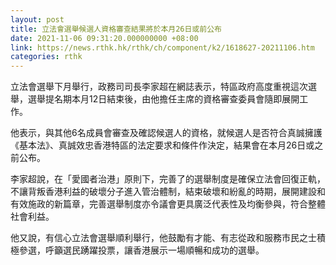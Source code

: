 ```yaml
---
layout: post
title: 立法會選舉候選人資格審查結果將於本月26日或前公布
date: 2021-11-06 09:31:20.000000000 +08:00
link: https://news.rthk.hk/rthk/ch/component/k2/1618627-20211106.htm
categories: rthk
---
```


立法會選舉下月舉行，政務司司長李家超在網誌表示，特區政府高度重視這次選舉，選舉提名期本月12日結束後，由他擔任主席的資格審查委員會隨即展開工作。

他表示，與其他6名成員會審查及確認候選人的資格，就候選人是否符合真誠擁護《基本法》、真誠效忠香港特區的法定要求和條件作決定，結果會在本月26日或之前公布。

李家超說，在「愛國者治港」原則下，完善了的選舉制度是確保立法會回復正軌，不讓背叛香港利益的破壞分子進入管治體制，結束破壞和紛亂的時期，展開建設和有效施政的新篇章，完善選舉制度亦令議會更具廣泛代表性及均衡參與，符合整體社會利益。

他又說，有信心立法會選舉順利舉行，他鼓勵有才能、有志從政和服務市民之士積極參選，呼籲選民踴躍投票，讓香港展示一場順暢和成功的選舉。
